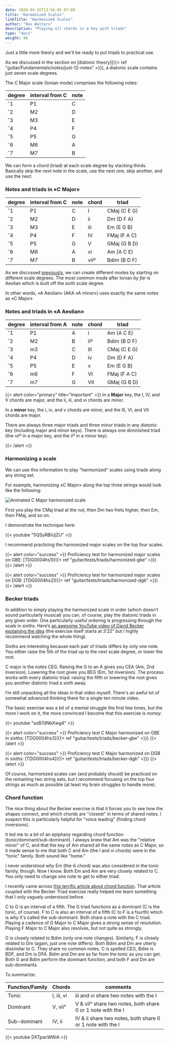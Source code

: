```yaml
---
date: 2020-04-16T13:56:05-07:00
title: "Harmonized Scales"
linkTitle: "Harmonized Scales"
author: "Rex Walters"
description: "Playing all chords in a key with triads"
type: "docs"
weight: 90
---
```


Just a little more theory and we'll be ready to put triads to practical use.

As we discussed in the section on [diatonic theory]({{< ref "guitar/Fundamentals/notes/just-12-notes" >}}), a diatonic scale contains just seven scale degrees.

The C Major scale (Ionian mode) comprises the following notes:

| degree | interval from C | note
| ---    |  ---        | ---
| &circ;1 | P1 | C
| &circ;2 | M2 | D
| &circ;3 | M3 | E
| &circ;4 | P4 | F
| &circ;5 | P5 | G
| &circ;6 | M6 | A
| &circ;7 | M7 | B

We can form a chord (triad) at each scale degree by stacking thirds. Basically skip the next note in the scale, use the next one, skip another, and use the next:

### Notes and triads in &laquo;C Major&raquo;

| degree  | interval from C | note | chord | triad
| ---     |  ---            | ---  | ---   | ---
| &circ;1 | P1              | C    | I     | CMaj (C E G)
| &circ;2 | M2              | D    | ii    | Dm (D F A)
| &circ;3 | M3              | E    | iii   | Em (E G B)
| &circ;4 | P4              | F    | IV    | FMaj (F A C)
| &circ;5 | P5              | G    | V     | GMaj (G B D)
| &circ;6 | M6              | A    | vi    | Am (A C E)
| &circ;7 | M7              | B    | vii&ordm; | Bdim (B D F)

As we discussed [previously](#TODO), we can create different modes by starting on different scale degrees. The most common mode after Ionian *by far* is Aeolian which is built off the sixth scale degree.

In other words, &laquo;A Aeolian&raquo; (AKA &laquo;A minor&raquo;) uses exactly the same notes as &laquo;C Major&raquo;

### Notes and triads in &laquo;A Aeolian&raquo;

| degree  | interval from A | note | chord | triad
| ---     |  ---            | ---  | ---   | ---
| &circ;1 | P1              | A    | i     | Am (A C E)
| &circ;2 | M2              | B    | ii&ordm; | Bdim (B D F)
| &circ;3 | m3              | C    | III   | CMaj (C E G)
| &circ;4 | P4              | D    | iv    | Dm (D F A)
| &circ;5 | P5              | E    | v     | Em (E G B)
| &circ;6 | m6              | F    | VI    | FMaj (F A C)
| &circ;7 | m7              | G    | VII   | GMaj (G B D)

{{< alert color="primary" title="Important" >}}
In a **Major** key, the I, IV, and V chords are major, and the ii, iii, and vi chords are minor.

In a **minor** key, the i, iv, and v chords are minor, and the III, VI, and VII chords are major.

There are always three major triads and three minor triads in any diatonic key (including major and minor keys). There is always one diminished triad (the vii&ordm; in a major key, and the ii&ordm; in a minor key).

{{< /alert >}}

### Harmonizing a scale

We can use this information to play "harmonized" scales using triads along any string set.

For example, harmonizing &laquo;C Major&raquo; along the top three strings would look like the following:

<img id="C Major harmonized" src="/img/C-harmonized.gif" alt="Animated C Major harmonized scale">

First you play the CMaj triad at the nut, then Dm two frets higher, then Em, then FMaj, and so on.

I demonstrate the technique here:

{{< youtube "5QSyRBiUjZU" >}}

I recommend practicing the harmonized major scales on the top four scales.

{{< alert color="success" >}}
Proficiency test for harmonized major scales on GBE: [TDG0004hs1]({{< ref "guitar/tests/triads/harmonized-gbe" >}})
{{< /alert >}}

{{< alert color="success" >}}
Proficiency test for harmonized major scales on DGB: [TDG0004hs2]({{< ref "guitar/tests/triads/harmonized-dgb" >}})
{{< /alert >}}

### Becker triads

In addition to simply playing the harmonized scale in order (which doesn’t sound particularly musical) you can, of course, play the diatonic triads in any given order. One particularly useful ordering is progressing through the scale in sixths. Here’s [an awesome YouTube video of David Becker explaining the idea](https://youtu.be/iQCT9B_JTeA?t=202) (the exercise itself starts at 3’22” but I highly recommend watching the whole thing).

Sixths are interesting because each pair of triads differs by only one note. You either raise the 5th of the triad up to the next scale degree, or lower the root.

C major is the notes CEG. Raising the G to an A gives you CEA (Am, 2nd inversion). Lowering the root gives you BEG (Em, 1st inversion). The process works with every diatonic triad: raising the fifth or lowering the root gives you another diatonic triad a sixth away.

I’m still unpacking all the ideas in that video myself. There's an awful lot of somewhat advanced thinking there for a single ten minute video.

The basic exercise was a bit of a mental struggle the first few times, but the more I work on it, the more convinced I become that this exercise is *money*.

{{< youtube "soB7dNbXwg4" >}}

{{< alert color="success" >}}
Proficiency test C Major harmonized on GBE in sixths: [TDG0004hs3]({{< ref "guitar/tests/triads/becker-gbe" >}})
{{< /alert >}}

{{< alert color="success" >}}
Proficiency test C Major harmonized on DGB in sixths: [TDG0004hs4]({{< ref "guitar/tests/triads/becker-dgb" >}})
{{< /alert >}}

Of course, harmonized scales can (and probably should) be practiced on the remaining two string sets, but I recommend focusing on the top four strings as much as possible (at least my brain struggles to handle more).

### Chord function

The nice thing about the Becker exercise is that it forces you to see how the shapes connect, and which chords are "closest" in terms of shared notes. I suspect this is particularly helpful for "voice leading" (finding chord inversions).

It led me to a bit of an epiphany regarding chord function (tonic/dominant/sub-dominant). I always knew that Am was the "relative minor" of C, and that the key of Am shared all the same notes as C Major, so it made sense to me that both C and Am (the I and vi chords) were in the "tonic" family. Both sound like "home."

I never understood why Em (the iii chord) was also considered in the tonic family, though. Now I know. Both Em and Am are very closely related to C. You only need to change one note to get to either triad.

I recently came across [this terrific article about chord function](https://www.jazzadvice.com/chord-function/). That article coupled with the Becker Triad exercise really helped me learn something that I only vaguely understood before.

C to G is an interval of a fifth. The G triad functions as a dominant (C is the tonic, of course). F to C is also an interval of a fifth (C to F is a fourth) which is why it's called the *sub*-dominant. Both share a note with the C triad. Playing a cadence of G Major to C Major gives a strong sense of resolution. Playing F Major to C Major also resolves, but not quite as strongly.

G is closely related to Bdim (only one note changes). Similarly, F is closely related to Dm (again, just one note differs). Both Bdim and Dm are utterly dissimilar to C. They share no common notes. C is spelled CEG, Bdim is BDF, and Dm is DFA. Bdim and Dm are as far from the tonic as you can get. Both G and Bdim perform the dominant function, and both F and Dm are sub-dominants.

To summarize:

| Function/Family | Chords | comments
| --- | --- | ---
| Tonic  | I, iii, vi | iii and vi share two notes with the I
| Dominant  | V, vii° | V & vii° share two notes, both share 0 or 1 note with the I
| Sub-dominant  | IV, ii | IV & ii share two notes, both share 0 or 1 note with the I


{{< youtube DXTpacWl6iA  >}}
